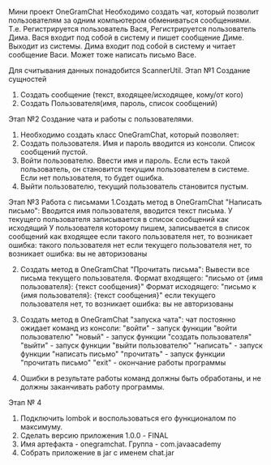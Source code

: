 Мини проект OneGramChat
Необходимо создать чат, который позволит пользователям за одним компьютером обмениваться сообщениями.
Т.е. Регистрируется пользователь Вася, Регистрируется пользователь Дима.
Вася входит под собой в систему и пишет сообщение Диме. Выходит из системы.
Дима входит под собой в систему и читает сообщение Васи. Может тоже написать письмо Васе.

Для считывания данных понадобится ScannerUtil.
Этап №1 Создание сущностей
1. Создать сообщение (текст, входящее/исходящее, кому/от кого)
2. Создать Пользователя(имя, пароль, список сообщений)

Этап №2 Создание чата и работы с пользователями.
1. Необходимо создать класс OneGramChat, который позволяет:
2. Создать пользователя. Имя и пароль вводится из консоли. Список сообщений пустой.
3. Войти пользователю. Ввести имя и пароль. Если есть такой пользователь, он становится текущим пользователем в системе. Если нет пользователя, то будет ошибка.
4. Выйти пользователю, текущий пользователь становится пустым.

Этап №3 Работа с письмами
1.Создать метод в OneGramChat "Написать письмо": Вводится имя пользователя, вводится текст письма.
У текущего пользователя записывается в список сообщений как исходящий
У пользователя которому пишем, записывается в список сообщений как входящее
если такого пользователя нет, то возникает ошибка: такого пользователя нет
если текущего пользователя нет, то возникает ошибка: вы не авторизованы

2. Создать метод в OneGramChat "Прочитать письма":
   Вывести все письма текущего пользователя.
   Формат входящего: "письмо от {имя пользователя}: {текст сообщения}"
   Формат исходящего: "письмо к {имя пользователя}: {текст сообщения}"
   если текущего пользователя нет, то возникает ошибка: вы не авторизованы

3. Создать метод  в OneGramChat "запуска чата":
   чат постоянно ожидает команд из консоли:
   "войти" - запуск функции "войти пользователю"
   "новый" - запуск функции "создать пользователя"
   "выйти" - запуск функции "выйти пользователю"
   "написать" - запуск функции "написать письмо"
   "прочитать" - запуск функции "прочитать письмо"
   "exit" - окончание работы программы

4. Ошибки в результате работы команд должны быть обработаны, и не должны заканчивать работу программы.

Этап № 4
1. Подключить lombok и воспользоваться его функционалом по максимуму.
2. Сделать версию приложения 1.0.0 - FINAL
4. Имя артефакта - onegramchat. Группа - com.javaacademy
3. Собрать приложение в jar с именем chat.jar